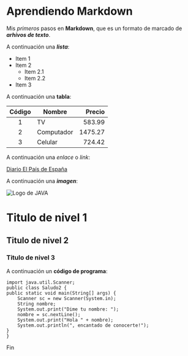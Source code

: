 # Aprendiendo Markdown

Mis *primeros* pasos en **Markdown**, que es un formato de marcado de ***arhivos de texto***.

A continuación una ___lista___:

* Item 1
* Item 2
    * Item 2.1
    * Item 2.2
* Item 3

A continuación una __tabla__:

| Código | Nombre | Precio |
| :-: | - | -: |
| 1 | TV | 583.99 |
| 2 | Computador | 1475.27 |
| 3 | Celular | 724.42 |

A continuación una _enlace_ o *link*:

[Diario El País de España](https://elpais.com/america/)

A continuación una ***imagen***:

![Logo de JAVA](https://cdn-icons-png.flaticon.com/128/226/226777.png)

# Titulo de nivel 1
## Titulo de nivel 2
### Titulo de nivel 3

A continuación un __código de programa__:

    import java.util.Scanner;
    public class Saludo2 {
    public static void main(String[] args) {
        Scanner sc = new Scanner(System.in);
        String nombre;
        System.out.print("Dime tu nombre: ");
        nombre = sc.nextLine();
        System.out.print("Hola " + nombre);
        System.out.println(", encantado de conocerte!");
    }
    }

Fin
